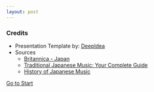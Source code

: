 ```yaml
---
layout: post
---
```


### Credits 


* Presentation Template by: [DeepIdea](https://github.com/deepidea/web-presentation)
* Sources
  * [Britannica - Japan](https://www.britannica.com/place/Japan)
  * [Traditional Japanese Music: Your Complete Guide](https://www.audionetwork.com/content/the-edit/expertise/traditional-japanese-music)
  * [History of Japanese Music](https://www.audionetwork.com/content/the-edit/inspiration/history-of-japanese-music)

[Go to Start](https://samstep.net/musc7-final/#)